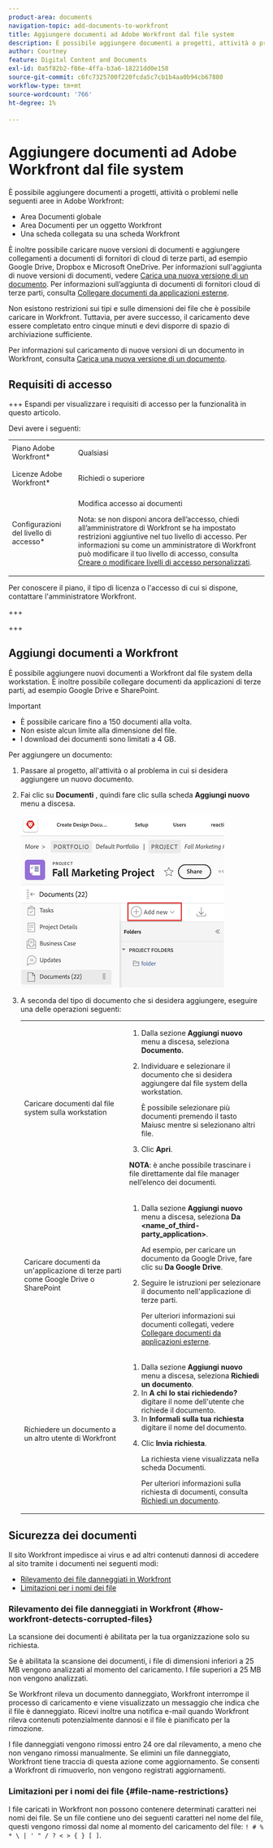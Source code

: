 ```yaml
---
product-area: documents
navigation-topic: add-documents-to-workfront
title: Aggiungere documenti ad Adobe Workfront dal file system
description: È possibile aggiungere documenti a progetti, attività o problemi in più aree in Adobe Workfront.
author: Courtney
feature: Digital Content and Documents
exl-id: 0a5f82b2-f86e-4ffa-b3a6-18221dd0e158
source-git-commit: c6fc7325700f220fcda5c7cb1b4aa0b94cb67880
workflow-type: tm+mt
source-wordcount: '766'
ht-degree: 1%

---
```


# Aggiungere documenti ad Adobe Workfront dal file system

È possibile aggiungere documenti a progetti, attività o problemi nelle seguenti aree in Adobe Workfront:

* Area Documenti globale
* Area Documenti per un oggetto Workfront
* Una scheda collegata su una scheda Workfront

È inoltre possibile caricare nuove versioni di documenti e aggiungere collegamenti a documenti di fornitori di cloud di terze parti, ad esempio Google Drive, Dropbox e Microsoft OneDrive. Per informazioni sull&#39;aggiunta di nuove versioni di documenti, vedere [Carica una nuova versione di un documento](../../documents/managing-documents/upload-new-document-version.md). Per informazioni sull’aggiunta di documenti di fornitori cloud di terze parti, consulta [Collegare documenti da applicazioni esterne](../../documents/adding-documents-to-workfront/link-documents-from-external-apps.md).

Non esistono restrizioni sui tipi e sulle dimensioni dei file che è possibile caricare in Workfront. Tuttavia, per avere successo, il caricamento deve essere completato entro cinque minuti e devi disporre di spazio di archiviazione sufficiente.

Per informazioni sul caricamento di nuove versioni di un documento in Workfront, consulta [Carica una nuova versione di un documento](../../documents/managing-documents/upload-new-document-version.md).

## Requisiti di accesso

+++ Espandi per visualizzare i requisiti di accesso per la funzionalità in questo articolo.

Devi avere i seguenti:

<table style="table-layout:auto"> 
 <col> 
 <col> 
 <tbody> 
  <tr> 
   <td role="rowheader">Piano Adobe Workfront*</td> 
   <td> <p> Qualsiasi</p> </td> 
  </tr> 
  <tr> 
   <td role="rowheader">Licenze Adobe Workfront*</td> 
   <td> <p>Richiedi o superiore</p> </td> 
  </tr> 
  <tr> 
   <td role="rowheader">Configurazioni del livello di accesso*</td> 
   <td> <p>Modifica accesso ai documenti</p> <p>Nota: se non disponi ancora dell’accesso, chiedi all’amministratore di Workfront se ha impostato restrizioni aggiuntive nel tuo livello di accesso. Per informazioni su come un amministratore di Workfront può modificare il tuo livello di accesso, consulta <a href="../../administration-and-setup/add-users/configure-and-grant-access/create-modify-access-levels.md" class="MCXref xref">Creare o modificare livelli di accesso personalizzati</a>.</p> </td> 
  </tr> 
 </tbody> 
</table>

Per conoscere il piano, il tipo di licenza o l&#39;accesso di cui si dispone, contattare l&#39;amministratore Workfront.

+++

+++

## Aggiungi documenti a Workfront

È possibile aggiungere nuovi documenti a Workfront dal file system della workstation. È inoltre possibile collegare documenti da applicazioni di terze parti, ad esempio Google Drive e SharePoint.

>[!IMPORTANT]
>
>* È possibile caricare fino a 150 documenti alla volta.
>* Non esiste alcun limite alla dimensione del file.
>* I download dei documenti sono limitati a 4 GB.

Per aggiungere un documento:

1. Passare al progetto, all&#39;attività o al problema in cui si desidera aggiungere un nuovo documento.
1. Fai clic su **Documenti** , quindi fare clic sulla scheda **Aggiungi nuovo** menu a discesa.

   ![](assets/add-new-doc.png)

1. A seconda del tipo di documento che si desidera aggiungere, eseguire una delle operazioni seguenti:

   <table style="table-layout:auto"> 
    <col> 
    <col> 
    <tbody> 
     <tr> 
      <td role="rowheader">Caricare documenti dal file system sulla workstation</td> 
      <td> 
       <ol> 
        <li value="1">Dalla sezione <strong>Aggiungi nuovo</strong> menu a discesa, seleziona <strong>Documento.</strong></li> 
        <li value="2"> <p>Individuare e selezionare il documento che si desidera aggiungere dal file system della workstation.<br></p> <p>È possibile selezionare più documenti premendo il tasto Maiusc mentre si selezionano altri file.</p> </li> 
        <li value="3">Clic <strong>Apri</strong>.</li> 
       </ol> 
       <p><b>NOTA</b>: è anche possibile trascinare i file direttamente dal file manager nell’elenco dei documenti.</td> 
     </tr> 
     <tr> 
      <td role="rowheader">Caricare documenti da un'applicazione di terze parti come Google Drive o SharePoint</td> 
      <td> 
       <ol> 
        <li value="1"> <p>Dalla sezione <strong>Aggiungi nuovo</strong> menu a discesa, seleziona <strong>Da &lt;name_of_third-party_application&gt;</strong>.</p> <p>Ad esempio, per caricare un documento da Google Drive, fare clic su <strong>Da Google Drive</strong>.</p> </li> 
        <li value="2"> <p>Seguire le istruzioni per selezionare il documento nell'applicazione di terze parti.<br></p> <p>Per ulteriori informazioni sui documenti collegati, vedere <a href="../../documents/adding-documents-to-workfront/link-documents-from-external-apps.md" class="MCXref xref">Collegare documenti da applicazioni esterne</a>.</p> </li> 
       </ol> </td> 
     </tr> 
     <tr> 
      <td role="rowheader">Richiedere un documento a un altro utente di Workfront</td> 
      <td> 
       <ol> 
        <li value="1">Dalla sezione <strong>Aggiungi nuovo</strong> menu a discesa, seleziona <strong>Richiedi un documento</strong>.</li> 
        <li value="2">In <strong>A chi lo stai richiedendo?</strong> digitare il nome dell'utente che richiede il documento.</li> 
        <li value="3">In <strong>Informali sulla tua richiesta</strong> digitare il nome del documento.</li> 
        <li value="4"> <p>Clic <strong>Invia richiesta</strong>.</p> <p>La richiesta viene visualizzata nella scheda Documenti.</p> <p>Per ulteriori informazioni sulla richiesta di documenti, consulta <a href="../../documents/adding-documents-to-workfront/request-a-document.md" class="MCXref xref">Richiedi un documento</a>.</p> </li> 
       </ol> </td> 
     </tr> 
    </tbody> 
   </table>

## Sicurezza dei documenti

Il sito Workfront impedisce ai virus e ad altri contenuti dannosi di accedere al sito tramite i documenti nei seguenti modi:

* [Rilevamento dei file danneggiati in Workfront](#how-workfront-detects-corrupted-files)
* [Limitazioni per i nomi dei file](#file-name-restrictions)

### Rilevamento dei file danneggiati in Workfront {#how-workfront-detects-corrupted-files}

La scansione dei documenti è abilitata per la tua organizzazione solo su richiesta.

Se è abilitata la scansione dei documenti, i file di dimensioni inferiori a 25 MB vengono analizzati al momento del caricamento. I file superiori a 25 MB non vengono analizzati.

Se Workfront rileva un documento danneggiato, Workfront interrompe il processo di caricamento e viene visualizzato un messaggio che indica che il file è danneggiato. Ricevi inoltre una notifica e-mail quando Workfront rileva contenuti potenzialmente dannosi e il file è pianificato per la rimozione.

I file danneggiati vengono rimossi entro 24 ore dal rilevamento, a meno che non vengano rimossi manualmente. Se elimini un file danneggiato, Workfront tiene traccia di questa azione come aggiornamento. Se consenti a Workfront di rimuoverlo, non vengono registrati aggiornamenti.

### Limitazioni per i nomi dei file {#file-name-restrictions}

I file caricati in Workfront non possono contenere determinati caratteri nei nomi dei file. Se un file contiene uno dei seguenti caratteri nel nome del file, questi vengono rimossi dal nome al momento del caricamento del file: `! # % * \ | ' " / ? < > { } [ ]`.
